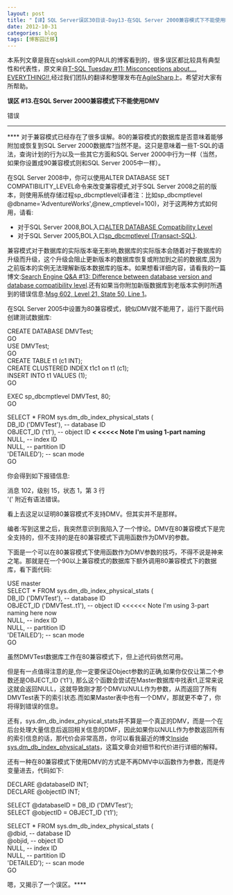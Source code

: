 ```yaml
---
layout: post
title: "【译】SQL Server误区30日谈-Day13-在SQL Server 2000兼容模式下不能使用DMV"
date: 2012-10-31
categories: blog
tags: [博客园迁移]
---
```


本系列文章是我在sqlskill.com的PAUL的博客看到的，很多误区都比较具有典型性和代表性，原文来自[T-SQL Tuesday \#11: Misconceptions about.... EVERYTHING\!\!](http://www.sqlskills.com/blogs/paul/post/T-SQL-Tuesday-11-Misconceptions-about-EVERYTHING!!.aspx),经过我们团队的翻译和整理发布在[AgileSharp](http://www.agilesharp.com/)上。希望对大家有所帮助。

**误区 \#13.在SQL Server 2000兼容模式下不能使用DMV**

错误

****

**** 对于兼容模式已经存在了很多误解。80的兼容模式的数据库是否意味着能够附加或恢复到SQL Server 2000数据库?当然不是。这只是意味着一些T-SQL的语法，查询计划的行为以及一些其它方面和SQL Server 2000中行为一样（当然，如果你设置成90兼容模式则和SQL Server 2005中一样）。

在SQL Server 2008中，你可以使用ALTER DATABASE SET COMPATIBILITY\_LEVEL命令来改变兼容模式,对于SQL Server 2008之前的版本，则使用系统存储过程sp\_dbcmptlevel\(译者注：比如sp\_dbcmptlevel @dbname='AdventureWorks',@new\_cmptlevel=100\)，对于这两种方式如何用，请看:

  * 对于SQL Server 2008,BOL入口[ALTER DATABASE Compatibility Level](http://msdn.microsoft.com/en-us/library/bb510680.aspx)
  * 对于SQL Server 2005,BOL入口[sp\_dbcmptlevel \(Transact-SQL\)](http://msdn.microsoft.com/en-us/library/ms178653\(SQL.90\).aspx). 



兼容模式对于数据库的实际版本毫无影响,数据库的实际版本会随着对于数据库的升级而升级，这个升级会阻止更新版本的数据库恢复或附加到之前的数据库,因为之前版本的实例无法理解新版本数据库的版本。如果想看详细内容，请看我的一篇博文:[Search Engine Q&A \#13: Difference between database version and database compatibility level](http://www.sqlskills.com/BLOGS/PAUL/post/Search-Engine-QA-13-Difference-between-database-version-and-database-compatibility-level.aspx).还有如果当你附加新版数据库到老版本实例时所遇到的错误信息:[Msg 602, Level 21, State 50, Line 1](http://www.sqlskills.com/BLOGS/PAUL/post/Msg-602-Level-21-State-50-Line-1.aspx)。

在SQL Server 2005中设置为80兼容模式，貌似DMV就不能用了，运行下面代码创建测试数据库:

CREATE DATABASE DMVTest;   
GO   
USE DMVTest;   
GO   
CREATE TABLE t1 \(c1 INT\);   
CREATE CLUSTERED INDEX t1c1 on t1 \(c1\);   
INSERT INTO t1 VALUES \(1\);   
GO

EXEC sp\_dbcmptlevel DMVTest, 80;   
GO

SELECT \* FROM sys.dm\_db\_index\_physical\_stats \(   
DB\_ID \('DMVTest'\), -- database ID   
OBJECT\_ID \('t1'\), -- object ID **< <<<<< Note I'm using 1-part naming**   
NULL, -- index ID   
NULL, -- partition ID   
'DETAILED'\); -- scan mode   
GO

你会得到如下报错信息:

消息 102，级别 15，状态 1，第 3 行   
'\(' 附近有语法错误。   


看上去这足以证明80兼容模式不支持DMV。但其实并不是那样。

编者:写到这里之后，我突然意识到我陷入了一个悖论。DMV在80兼容模式下是完全支持的，但不支持的是在80兼容模式下调用函数作为DMV的参数。

下面是一个可以在80兼容模式下使用函数作为DMV参数的技巧，不得不说是神来之笔。那就是在一个90以上兼容模式的数据库下额外调用80兼容模式下的数据库，看下面代码:

USE master   
SELECT \* FROM sys.dm\_db\_index\_physical\_stats \(   
DB\_ID \('DMVTest'\), -- database ID   
OBJECT\_ID \('DMVTest..t1'\), -- object ID <<<<<< Note I'm using 3-part naming here now   
NULL, -- index ID   
NULL, -- partition ID   
'DETAILED'\); -- scan mode   
GO   


虽然DMVTest数据库工作在80兼容模式下，但上述代码依然可用。

但是有一点值得注意的是,你一定要保证Object参数的正确,如果你仅仅让第二个参数还是OBJECT\_ID \('t1'\), 那么这个函数会尝试在Master数据库中找表t1,正常来说这就会返回NULL，这就导致刚才那个DMV以NULL作为参数，从而返回了所有DMVTest表下的索引状态.而如果Master表中也有一个DMV，那就更不幸了，你将得到错误的信息。

还有，sys.dm\_db\_index\_physical\_stats并不算是一个真正的DMV，而是一个在后台处理大量信息后返回相关信息的DMF，因此如果你以NULL作为参数返回所有的索引信息的话，那代价会非常高昂，你可以看我最近的博文[Inside sys.dm\_db\_index\_physical\_stats](http://www.sqlskills.com/BLOGS/PAUL/post/Inside-sysdm_db_index_physical_stats.aspx)，这篇文章会对细节和代价进行详细的解释。

还有一种在80兼容模式下使用DMV的方式是不再DMV中以函数作为参数，而是传变量进去，代码如下:

DECLARE @databaseID INT;   
DECLARE @objectID INT; 

SELECT @databaseID = DB\_ID \('DMVTest'\);   
SELECT @objectID = OBJECT\_ID \('t1'\); 

SELECT \* FROM sys.dm\_db\_index\_physical\_stats \(   
@dbid, -- database ID   
@objid, -- object ID   
NULL, -- index ID   
NULL, -- partition ID   
'DETAILED'\); -- scan mode   
GO

嗯，又揭示了一个误区。****
